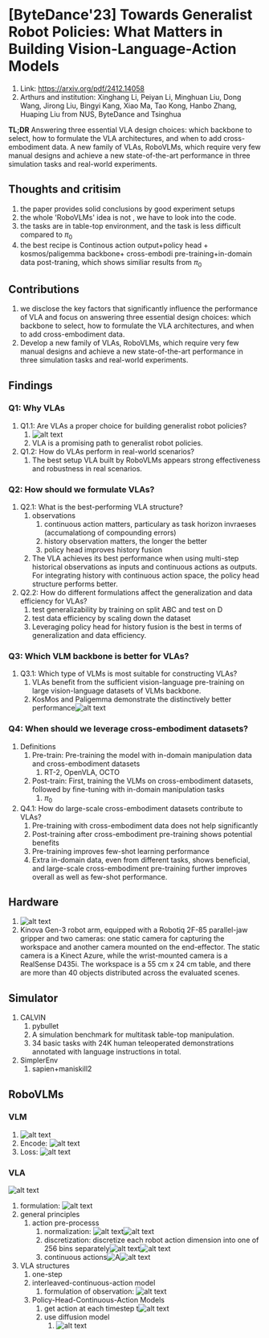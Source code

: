 # [ByteDance'23] Towards Generalist Robot Policies: What Matters in Building Vision-Language-Action Models
1. Link: https://arxiv.org/pdf/2412.14058
2. Arthurs and institution: Xinghang Li, Peiyan Li, Minghuan Liu, Dong Wang, Jirong Liu, Bingyi Kang, Xiao Ma, Tao Kong, Hanbo Zhang, Huaping Liu from NUS, ByteDance and Tsinghua

**TL;DR**
Answering three essential VLA design choices: which backbone to select, how to formulate the VLA architectures, and when to add cross-embodiment data. A new family of VLAs, RoboVLMs, which require very few manual designs and achieve a new state-of-the-art performance in three simulation tasks and real-world experiments.
## Thoughts and critisim
1. the paper provides solid conclusions by good experiment setups
2. the whole 'RoboVLMs' idea is not , we have to look into the code.
3. the tasks are in table-top environment, and the task is less difficult compared to $\pi_0$
4. the best recipe is Continous action output+policy head + kosmos/paligemma backbone+ cross-embodi pre-training+in-domain data post-traning, which shows similiar results from $\pi_0$                            
## Contributions
1. we disclose the key factors that significantly influence the performance of VLA and focus on answering three essential design choices: which backbone to select, how to formulate the VLA architectures, and when to add cross-embodiment data.
2. Develop a new family of VLAs, RoboVLMs, which require very few manual designs and achieve a new state-of-the-art performance in three simulation tasks and real-world experiments.

## Findings
### Q1: Why VLAs
1. Q1.1: Are VLAs a proper choice for building generalist robot policies?
   1. ![alt text](image.png)
   2. VLA is a promising path to generalist robot policies.
2. Q1.2: How do VLAs perform in real-world scenarios?
   1. The best setup VLA built by RoboVLMs appears strong effectiveness and robustness in real scenarios.
### Q2: How should we formulate VLAs?
1. Q2.1: What is the best-performing VLA structure?
   1. observations
      1. continuous action matters, particulary as task horizon invraeses (accumalationg of compounding errors)
      2. history observation matters, the longer the better
      3. policy head improves history fusion
   2.  The VLA achieves its best performance when using multi-step historical observations as inputs and continuous actions as outputs. For integrating history with continuous action space, the policy head structure performs better.
2. Q2.2: How do different formulations affect the generalization and data efficiency for VLAs?
   1. test generalizability by training on split ABC and test on D
   2. test data efficiency by scaling down the dataset
   3. Leveraging policy head for history fusion is the best in terms of generalization and data efficiency.
### Q3: Which VLM backbone is better for VLAs?
1. Q3.1: Which type of VLMs is most suitable for constructing VLAs?
   1.  VLAs benefit from the sufficient vision-language pre-training on large vision-language datasets of VLMs backbone.
   2.  KosMos and Paligemma demonstrate the distinctively better performance![alt text](image-2.png)
### Q4: When should we leverage cross-embodiment datasets?
1. Definitions
   1. Pre-train: Pre-training the model with in-domain manipulation data and cross-embodiment datasets
      1. RT-2, OpenVLA, OCTO
   2. Post-train: First, training the VLMs on cross-embodiment datasets, followed by fine-tuning with in-domain manipulation tasks
      1. $\pi_0$
2. Q4.1: How do large-scale cross-embodiment datasets contribute to VLAs?
   1. Pre-training with cross-embodiment data does not help significantly
   2. Post-training after cross-embodiment pre-training shows potential benefits
   3. Pre-training improves few-shot learning performance
   4.  Extra in-domain data, even from different tasks, shows beneficial, and large-scale cross-embodiment pre-training further improves overall as well as few-shot performance.
## Hardware
1. ![alt text](image-1.png)
2.  Kinova Gen-3 robot arm, equipped with a Robotiq 2F-85 parallel-jaw gripper and two cameras: one static camera for capturing the workspace and another camera mounted on the end-effector. The static camera is a Kinect Azure, while the wrist-mounted camera is a RealSense D435i. The workspace is a 55 cm x 24 cm table, and there are more than 40 objects distributed across the evaluated scenes.
## Simulator
1. CALVIN
   1. pybullet
   2. A simulation benchmark for multitask table-top manipulation.
   3. 34 basic tasks with 24K human teleoperated demonstrations annotated with language instructions in total.
2. SimplerEnv
   1. sapien+maniskill2
## RoboVLMs
### VLM
1. ![alt text](image-3.png)
2. Encode: ![alt text](image-5.png)
3. Loss: ![alt text](image-4.png)
### VLA
![alt text](image-11.png)
1. formulation: ![alt text](image-6.png)
2. general principles
   1. action pre-processs
      1. normalization: ![alt text](image-7.png)![alt text](image-8.png)
      2. discretization: discretize each robot action dimension into one of 256 bins separately![alt text](image-10.png)![alt text](image-13.png)
      3. continuous actions![A](image-9.png)![alt text](image-12.png)
3. VLA structures
   1. one-step
   2. interleaved-continuous-action model
      1. formulation of observation: ![alt text](image-14.png)
   3. Policy-Head-Continuous-Action Models
      1. get action at each timestep t![alt text](image-15.png)
      2. use diffusion model
         1. ![alt text](image-16.png)